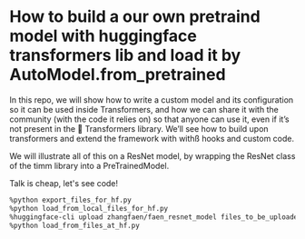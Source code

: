 # How to build a our own pretraind model with huggingface transformers lib and load it by AutoModel.from_pretrained

In this repo, we will show how to write a custom model and its configuration so it can be used inside Transformers, and how we can share it with the community (with the code it relies on) so that anyone can use it, even if it’s not present in the 🤗 Transformers library. We’ll see how to build upon transformers and extend the framework with withß hooks and custom code.

We will illustrate all of this on a ResNet model, by wrapping the ResNet class of the timm library into a PreTrainedModel.

Talk is cheap, let's see code!

```bash
%python export_files_for_hf.py
%python load_from_local_files_for_hf.py
%huggingface-cli upload zhangfaen/faen_resnet_model files_to_be_uploaded_to_hf/ 
%python load_from_files_at_hf.py
```